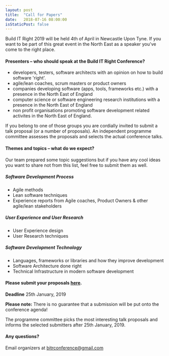 ```yaml
---
layout: post
title:  "Call for Papers"
date:   2018-07-16 08:00:00
isStaticPost: false
---
```

Build IT Right 2019 will be held 4th of April in Newcastle Upon Tyne. If you want to be part of this great event in the North East as a speaker you've come to the right place.

#### Presenters – who should speak at the Build IT Right Conference?

* developers, testers, software architects with an opinion on how to
  build software 'right'.
* agile/lean coaches, scrum masters or product owners
* companies developing software (apps, tools, frameworks etc.) with a presence in the North East of England
* computer science or software engineering research institutions with a presence in the North East of England
* non profit organisations promoting software development related
  activites in the North East of England.

If you belong to one of those groups you are cordially invited to submit a talk proposal (or a number of proposals). An independent programme committee assesses the proposals and selects the actual conference talks.<br/>

#### Themes and topics – what do we expect?
Our team prepared some topic suggestions but if you have any cool ideas you want to share not from this list, feel free
to submit them as well.

##### Software Development Process

* Agile methods
* Lean software techniques
* Experience reports from Agile coaches, Product Owners & other
  agile/lean stakeholders

##### User Experience and User Research

* User Experience design
* User Research techniques

##### Software Development Technology

* Languages, frameworks or libraries and how they improve development
* Software Architecture done right
* Technical Infrastructure in modern software development

#### Please submit your proposals [here](http://bit.ly/2NzkBtb).
__Deadline__ 25th January, 2019

__Please note:__ There is no guarantee that a submission will be put onto the conference agenda!<br/>

The programme committee picks the most interesting talk proposals and informs the selected submitters after 25th January, 2019.<br/>

#### Any questions?
Email organizers at [bitrconference@gmail.com](mailto:bitrconference@gmail.com)
